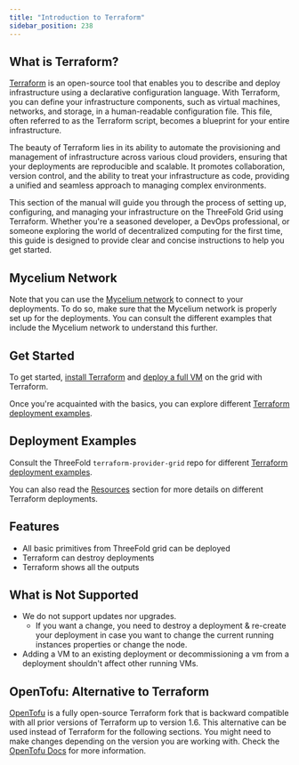 ```yaml
---
title: "Introduction to Terraform"
sidebar_position: 238
---
```




## What is Terraform?

[Terraform](https://www.terraform.io/) is an open-source tool that enables you to describe and deploy infrastructure using a declarative configuration language. With Terraform, you can define your infrastructure components, such as virtual machines, networks, and storage, in a human-readable configuration file. This file, often referred to as the Terraform script, becomes a blueprint for your entire infrastructure.

The beauty of Terraform lies in its ability to automate the provisioning and management of infrastructure across various cloud providers, ensuring that your deployments are reproducible and scalable. It promotes collaboration, version control, and the ability to treat your infrastructure as code, providing a unified and seamless approach to managing complex environments.

This section of the manual will guide you through the process of setting up, configuring, and managing your infrastructure on the ThreeFold Grid using Terraform. Whether you're a seasoned developer, a DevOps professional, or someone exploring the world of decentralized computing for the first time, this guide is designed to provide clear and concise instructions to help you get started.

## Mycelium Network

Note that you can use the [Mycelium network](../mycelium_toc/mycelium_toc.md) to connect to your deployments. To do so, make sure that the Mycelium network is properly set up for the deployments. You can consult the different examples that include the Mycelium network to understand this further.

## Get Started

To get started, [install Terraform](./terraform_install) and [deploy a full VM](./terraform_full_vm) on the grid with Terraform.

Once you're acquainted with the basics, you can explore different [Terraform deployment examples](https://github.com/threefoldtech/terraform-provider-grid/tree/development/examples).

## Deployment Examples

Consult the ThreeFold `terraform-provider-grid` repo for different [Terraform deployment examples](https://github.com/threefoldtech/terraform-provider-grid/tree/development/examples).

You can also read the [Resources](./terraform_resources_readme/terraform_resources_readme.md) section for more details on different Terraform deployments.

## Features

- All basic primitives from ThreeFold grid can be deployed
- Terraform can destroy deployments
- Terraform shows all the outputs

## What is Not Supported

- We do not support updates nor upgrades. 
  - If you want a change, you need to destroy a deployment & re-create your deployment in case you want to change the current running instances properties or change the node.
- Adding a VM to an existing deployment or decommissioning a vm from a deployment shouldn't affect other running VMs.
  
## OpenTofu: Alternative to Terraform

[OpenTofu](https://opentofu.org/) is a fully open-source Terraform fork that is backward compatible with all prior versions of Terraform up to version 1.6. This alternative can be used instead of Terraform for the following sections. You might need to make changes depending on the version you are working with. Check the [OpenTofu Docs](https://opentofu.org/docs/) for more information.